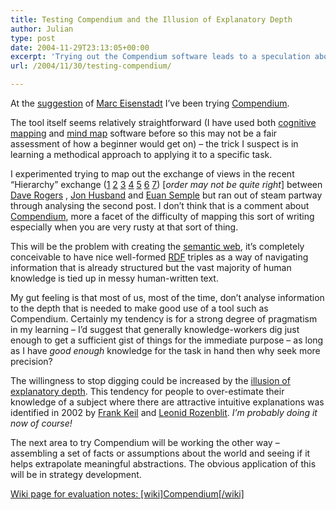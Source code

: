```yaml
---
title: Testing Compendium and the Illusion of Explanatory Depth
author: Julian
type: post
date: 2004-11-29T23:13:05+00:00
excerpt: 'Trying out the Compendium software leads to a speculation about how little most of us  normally dig into a given area of knowledge...'
url: /2004/11/30/testing-compendium/

---
```

At the [suggestion][1] of [Marc Eisenstadt][2] I&#8217;ve been trying [Compendium][3].

The tool itself seems relatively straightforward (I have used both [cognitive mapping][4] and [mind map][5] software before so this may not be a fair assessment of how a beginner would get on) &#8211; the trick I suspect is in learning a methodical approach to applying it to a specific task.

I experimented trying to map out the exchange of views in the recent &#8220;Hierarchy&#8221; exchange ([1][6] [2][7] [3][8] [4][9] [5][10] [6][11] [7][12]) [_order may not be quite right_] between [Dave Rogers][13] , [Jon Husband][14] and [Euan Semple][15] but ran out of steam partway through analysing the second post. I don&#8217;t think that is a comment about [Compendium][3], more a facet of the difficulty of mapping this sort of writing especially when you are very rusty at that sort of thing.

This will be the problem with creating the [semantic web][16], it&#8217;s completely conceivable to have nice well-formed [RDF][17] triples as a way of navigating information that is already structured but the vast majority of human knowledge is tied up in messy human-written text. 

My gut feeling is that most of us, most of the time, don&#8217;t analyse information to the depth that is needed to make good use of a tool such as Compendium. Certainly my tendency is for a strong degree of pragmatism in my learning &#8211; I&#8217;d suggest that generally knowledge-workers dig just enough to get a sufficient gist of things for the immediate purpose &#8211; as long as I have _good enough_ knowledge for the task in hand then why seek more precision? 

The willingness to stop digging could be increased by the [illusion of explanatory depth][18]. This tendency for people to over-estimate their knowledge of a subject where there are attractive intuitive explanations was identified in 2002 by [Frank Keil][19] and [Leonid Rozenblit][20]. _I&#8217;m probably doing it now of course!_

The next area to try Compendium will be working the other way &#8211; assembling a set of facts or assumptions about the world and seeing if it helps extrapolate meaningful abstractions. The obvious application of this will be in strategy development.

<ins datetime="2004-11-1T17:15:23-0:00">Wiki page for evaluation notes: [wiki]Compendium[/wiki]</ins>

 [1]: https://www.synesthesia.co.uk/blog/archives/2004/10/05/projections-of-knowledge/#comment-411
 [2]: http://kmi.open.ac.uk/people/marc/index.php
 [3]: http://www.compendiuminstitute.org/
 [4]: http://www.banxia.com/demain.html
 [5]: http://www.mindjet.com/uk/
 [6]: http://homepage.mac.com/dave_rogers/GHD11-04.html#note_1831
 [7]: http://homepage.mac.com/dave_rogers/GHD11-04.html#note_1835
 [8]: http://blog.wirearchy.com/blog/_archives/2004/11/27/192256.html
 [9]: http://theobvious.typepad.com/blog/2004/11/a_violent_agree.html
 [10]: http://homepage.mac.com/dave_rogers/GHD11-04.html#note_1836
 [11]: http://blog.wirearchy.com/blog/_archives/2004/11/28/192516.html
 [12]: http://theobvious.typepad.com/blog/2004/11/i_really_should.html
 [13]: http://homepage.mac.com/dave_rogers/
 [14]: http://blog.wirearchy.com/blog
 [15]: http://theobvious.typepad.com/blog/
 [16]: http://www.w3.org/2001/sw/
 [17]: http://en.wikipedia.org/wiki/Resource_Description_Framework
 [18]: http://scholar.google.com/scholar?hl=en&lr=&q=cache:-k74PcAo-zIJ:www.psy.cmu.edu/~siegler/RozKeil02.pdf+author:Keil,+FC
 [19]: http://www.yale.edu/psychology/FacInfo/Keil.html
 [20]: http://www.informatik.uni-trier.de/~ley/db/indices/a-tree/r/Rozenblit:Leonid.html